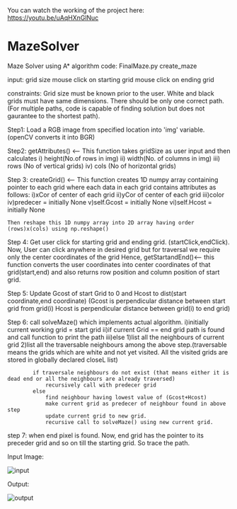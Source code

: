 You can watch the working of the project here: https://youtu.be/uAqHXnGlNuc

# MazeSolver
Maze Solver using A* algorithm
code: FinalMaze.py create_maze

input: grid size mouse click on starting grid mouse click on ending grid

constraints: Grid size must be known prior to the user. White and black grids must have same dimensions. There should be only one correct path. (For multiple paths, code is capable of finding solution but does not gaurantee to the shortest path).

Step1: Load a RGB image from specified location into 'img' variable. (openCV converts it into BGR)

Step2: getAttributes() <-- This function takes gridSize as user input and then calculates i) height(No.of rows in img) ii) width(No. of columns in img) iii) rows (No of vertical grids) iv) cols (No of horizontal grids)

Step 3: createGrid() <-- This function creates 1D numpy array containing pointer to each grid where each data in each grid contains attributes as follows: i)xCor of center of each grid ii)yCor of center of each grid iii)color iv)predecer = initially None v)self.Gcost = initially None vi)self.Hcost = initially None

	Then reshape this 1D numpy array into 2D array having order (rows)x(cols) using np.reshape()
Step 4: Get user click for starting grid and ending grid. (startClick,endClick). Now, User can click anywhere in desired grid but for traversal we require only the center coordinates of the grid Hence, getStartandEnd()<-- this function converts the user coordinates into center coordinates of that grid(start,end) and also returns row position and column position of start grid.

Step 5: Update Gcost of start Grid to 0 and Hcost to dist(start coordinate,end coordinate) (Gcost is perpendicular distance between start grid from grid(i) Hcost is perpendicular distance between grid(i) to end grid)

Step 6: call solveMaze() which implements actual algorithm. i)initially current working grid = start grid ii)if current Grid == end grid path is found and call function to print the path iii)else 1)list all the neighbours of current grid 2)list all the traversable neighbours among the above step.(traversable means the grids which are white and not yet visited. All the visited grids are stored in globally declared closeL list)

			if traversale neighbours do not exist (that means either it is dead end or all the neighbours are already traversed)
				recursively call with predecer grid
			else
				find neighbour having lowest value of (Gcost+Hcost)
				make current grid as predecer of neighbour found in above step
				update current grid to new grid.
				recursive call to solveMaze() using new current grid.
step 7: when end pixel is found.
		Now, end grid has the pointer to its preceder grid and so on till the starting grid. So trace the path.

Input Image:


![input](https://user-images.githubusercontent.com/48721257/102319290-a6c24980-3fa0-11eb-82eb-81e857a35a27.png)

Output:


![output](https://user-images.githubusercontent.com/48721257/102319452-ea1cb800-3fa0-11eb-9ae1-ccbd19f851bf.png)
